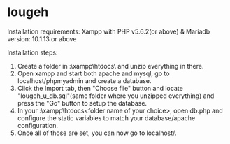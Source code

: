 # lougeh

Installation requirements:
Xampp with PHP v5.6.2(or above) & Mariadb version: 10.1.13 or above


Installation steps:
1. Create a folder in <your drive>:\xampp\htdocs\ and unzip everything in there.
2. Open xampp and start both apache and mysql, go to localhost/phpmyadmin and create a database.
3. Click the Import tab, then "Choose file" button and locate "lougeh_u_db.sql"(same folder where you unzipped everything) and press the "Go" button to setup the database.
4. In your <your drive>:\xampp\htdocs\<folder name of your choice>, open db.php and configure the static variables to match your database/apache configuration.
5. Once all of those are set, you can now go to localhost/<folder name of your choice>.
